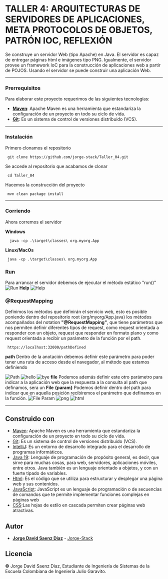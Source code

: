 ﻿# TALLER 4: ARQUITECTURAS DE SERVIDORES DE APLICACIONES, META PROTOCOLOS DE OBJETOS, PATRÓN IOC, REFLEXIÓN
Se construye un servidor Web (tipo Apache) en Java. El servidor es capaz de entregar páginas html e imágenes tipo PNG. Igualmente, el servidor provee un framework IoC para la construcción de aplicaciones web a partir de POJOS. Usando el servidor se puede construir una aplicación Web.

---
### Prerrequisitos
Para elaborar este proyecto requerimos de las siguientes tecnologías:

 - **[Maven](https://openwebinars.net/blog/que-es-apache-maven/)**: Apache Maven es una herramienta que estandariza la configuración de un proyecto en todo su ciclo de vida.
 - **[Git](https://learn.microsoft.com/es-es/devops/develop/git/what-is-git)**: Es un sistema de control de versiones distribuido (VCS).

---
###  Instalación
Primero clonamos el repositorio

     git clone https://github.com/jorge-stack/Taller_04.git
    
Se accede al repositorio que acabamos de clonar

	 cd Taller_04

Hacemos la construcción del proyecto

	 mvn clean package install
---
### Corriendo
Ahora corremos el servidor

**Windows**

	  java -cp .\target\classes\ org.myorg.App

**Linux/MacOs**

	 java -cp .\target\classes\ org.myorg.App

### Run
Para arrancar el servidor debemos de ejecutar el método estático "run()"
![Run]()
**Help**
![Help]()

### @RequestMapping
Definimos los métodos que definirán el servicio web, esto es posible poniendo dentro del repositorio root (org/myorg/App.java) los métodos acompañados del notation **"@RequestMapping"**, que tiene parámetros que nos permiten definir diferentes tipos de request, como request orientada a responder con un objeto, request que responder en formato plano y como request orientada a recibir un parámetro de la función por el path.

	 https://localhost:32000/pathDefined
	
**path**
Dentro de la anotación debemos definir este parámetro para poder tener una ruta de acceso desde el navegador, al método que estamos definiendo

![Path](https://i.imgur.com/0naodNu.png)
![hello](https://i.imgur.com/zplbsdz.png)
![bye](https://i.imgur.com/cQN27o1.png)
**file**
Podemos además definir este otro parámetro para indicar a la aplicación web que la respuesta a la consulta al path que definamos, sera un **File**
**{param}**
Podemos definir dentro del path para indicar que en aquella posición recibiremos el parámetro que definamos en la función.
![File Param](https://i.imgur.com/jLn00c4.png)
![png](https://i.imgur.com/n5HGlJG.png)
![html](https://i.imgur.com/CNhj9yu.png)
	
---
## Construido con

* [Maven](https://maven.apache.org/): Apache Maven es una herramienta que estandariza la configuración de un proyecto en todo su ciclo de vida.
* [Git](https://rometools.github.io/rome/):  Es un sistema de control de versiones distribuido (VCS).
* [IntelliJ](https://www.jetbrains.com/idea/): Es un entorno de desarrollo integrado para el desarrollo de programas informáticos.
* [Java 19](https://www.java.com/es/): Lenguaje de programación de propósito general, es decir, que sirve para muchas cosas, para web, servidores, aplicaciones móviles, entre otros. Java también es un lenguaje orientado a objetos, y con un fuerte tipado de variables.
* [Html](https://developer.mozilla.org/es/docs/Learn/Getting_started_with_the_web/HTML_basics): Es el código que se utiliza para estructurar y desplegar una página web y sus contenidos.
* [JavaScript](https://developer.mozilla.org/es/docs/Learn/JavaScript/First_steps/What_is_JavaScript): JavaScript es un lenguaje de programación o de secuencias de comandos que te permite implementar funciones complejas en páginas web
* [CSS](https://developer.mozilla.org/es/docs/Learn/CSS/First_steps/What_is_CSS):Las hojas de estilo en cascada permiten crear páginas web atractivas.

## Autor
* **[Jorge David Saenz Diaz](https://co.linkedin.com/in/jorgedsaenzd/en)**  - [Jorge-Stack](https://github.com/jorge-stack?tab=repositories)

## Licencia
**©** Jorge David Saenz Diaz, Estudiante de Ingeniería de Sistemas de la Escuela Colombiana de Ingeniería Julio Garavito.
